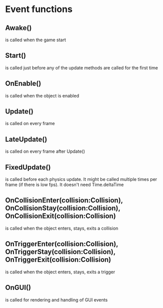 # Event functions

## Awake()
is called when the game start

## Start()
is called just before any of the update methods are called for the first time

## OnEnable()
is called when the object is enabled

## Update()
is called on every frame

## LateUpdate()
is called on every frame after Update()
## FixedUpdate()
is called before each physics update. It might be called multiple times per frame (if there is low fps). It doesn't need Time.deltaTime

## OnCollisionEnter(collision:Collision), OnCollisionStay(collision:Collision), OnCollisionExit(collision:Collision)
is called when the object enters, stays, exits a collision

## OnTriggerEnter(collision:Collision), OnTriggerStay(collision:Collision), OnTriggerExit(collision:Collision)
is called when the object enters, stays, exits a trigger

## OnGUI()
is called for rendering and handling of GUI events
